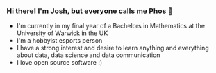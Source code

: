 ### Hi there! I'm Josh, but everyone calls me Phos 👋

- I'm currently in my final year of a Bachelors in Mathematics at the University of Warwick in the UK
- I'm a hobbyist esports person
- I have a strong interest and desire to learn anything and everything about data, data science and data communication
- I love open source software :)

<!--
**Phosphorescentt/phosphorescentt** is a ✨ _special_ ✨ repository because its `README.md` (this file) appears on your GitHub profile.

Here are some ideas to get you started:

- 🔭 I’m currently working on ...
- 🌱 I’m currently learning ...
- 👯 I’m looking to collaborate on ...
- 🤔 I’m looking for help with ...
- 💬 Ask me about ...
- 📫 How to reach me: ...
- 😄 Pronouns: ...
- ⚡ Fun fact: ...
-->
